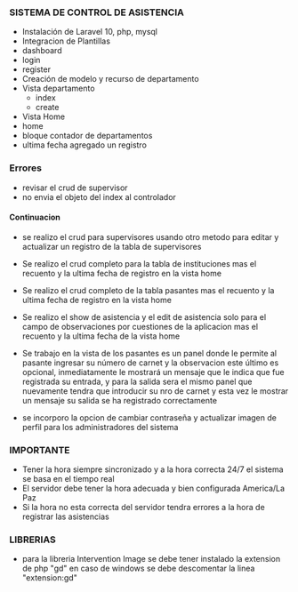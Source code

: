 ### SISTEMA DE CONTROL DE ASISTENCIA
- Instalación de Laravel 10, php, mysql
- Integracion de Plantillas
 - dashboard
 - login
 - register
- Creación de modelo y recurso de departamento
- Vista departamento
  - index
  - create
- Vista Home
 - home
 - bloque contador de departamentos
 - ultima fecha agregado un registro

### Errores

- revisar el crud de supervisor
- no envia el objeto del index al controlador

#### Continuacion

- se realizo el crud para supervisores usando otro metodo para editar y actualizar un registro de la tabla de supervisores

- Se realizo el crud completo para la tabla de instituciones mas el recuento y la ultima fecha de registro en la vista home

- Se realizo el crud completo de la tabla pasantes mas el recuento y la ultima fecha de registro en la vista home

- Se realizo el show de asistencia y el edit de asistencia solo para el campo de observaciones por cuestiones de la aplicacion mas el recuento y la ultima fecha de la vista home

- Se trabajo en la vista de los pasantes es un panel donde le permite al pasante ingresar su número de carnet y la observacion este último es opcional, inmediatamente le mostrará un mensaje que le indica que fue registrada su entrada, y para la salida sera el mismo panel que nuevamente tendra que introducir su nro de carnet y esta vez le mostrar un mensaje su salida se ha registrado correctamente

- se incorporo la opcion de cambiar contraseña y actualizar imagen de perfil para los administradores del sistema

### IMPORTANTE

- Tener la hora siempre sincronizado y a la hora correcta 24/7 el sistema se basa en el tiempo real
- El servidor debe tener la hora adecuada y bien configurada America/La Paz 
- Si la hora no esta correcta del servidor tendra errores a la hora de registrar las asistencias

### LIBRERIAS
- para la libreria Intervention Image se debe tener instalado la extension de php "gd" en caso de windows se debe descomentar la linea "extension:gd"